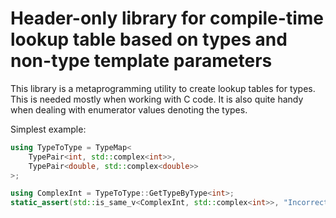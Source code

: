 # Header-only library for compile-time lookup table based on types and non-type template parameters

This library is a metaprogramming utility to create lookup tables for types. This is needed mostly when working with C code. It is also quite handy when dealing with enumerator values denoting the types.

Simplest example:

```cpp
using TypeToType = TypeMap<
    TypePair<int, std::complex<int>>,
    TypePair<double, std::complex<double>>
>;

using ComplexInt = TypeToType::GetTypeByType<int>;
static_assert(std::is_same_v<ComplexInt, std::complex<int>>, "Incorrect");
```